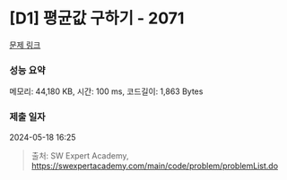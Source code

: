# [D1] 평균값 구하기 - 2071 

[문제 링크](https://swexpertacademy.com/main/code/problem/problemDetail.do?contestProbId=AV5QRnJqA5cDFAUq) 

### 성능 요약

메모리: 44,180 KB, 시간: 100 ms, 코드길이: 1,863 Bytes

### 제출 일자

2024-05-18 16:25



> 출처: SW Expert Academy, https://swexpertacademy.com/main/code/problem/problemList.do